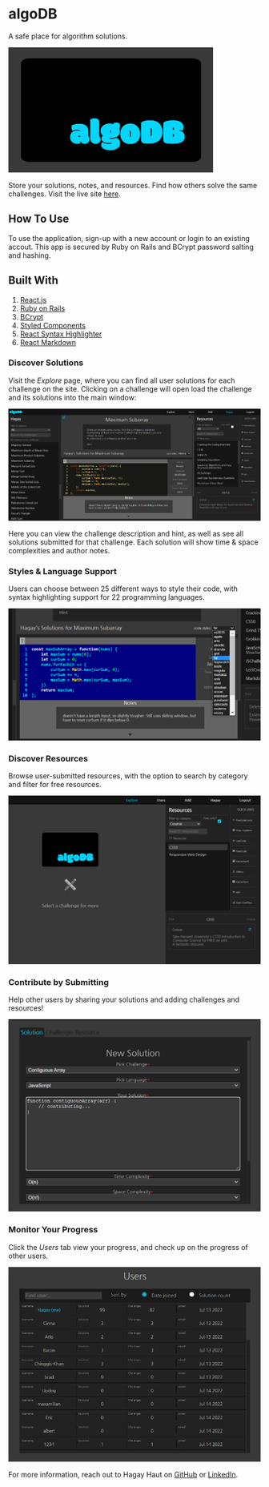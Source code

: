 # algoDB

A safe place for algorithm solutions.

![logo](/assets/images/logo.png)

Store your solutions, notes, and resources. Find how others solve the same challenges. Visit the live site [here](http://algo-db.hagayhaut.com/).

## How To Use

To use the application, sign-up with a new account or login to an existing accout. This app is secured by Ruby on Rails and BCrypt password salting and hashing. 

## Built With
1. [React.js](https://reactjs.org/)
2. [Ruby on Rails](https://rubyonrails.org/)
3. [BCrypt](https://github.com/bcrypt-ruby/bcrypt-ruby)
4. [Styled Components](https://styled-components.com/)
5. [React Syntax Highlighter](https://github.com/react-syntax-highlighter/react-syntax-highlighter)
6. [React Markdown](https://github.com/remarkjs/react-markdown)



### Discover Solutions 

Visit the *Explore* page, where you can find all user solutions for each challenge on the site. Clicking on a challenge will open load the challenge and its solutions into the main window:

![challenge](/assets/images/challenge.png)

Here you can view the challenge description and hint, as well as see all solutions submitted for that challenge. Each solution will show time & space complexities and author notes. 

### Styles & Language Support 

Users can choose between 25 different ways to style their code, with syntax highlighting support for 22 programming languages. 

![challenge](/assets/images/codestyle.png)

### Discover Resources

Browse user-submitted resources, with the option to search by category and filter for free resources.

![challenge](/assets/images/resources.png)

### Contribute by Submitting

Help other users by sharing your solutions and adding challenges and resources!

![challenge](/assets/images/contribute.png)

### Monitor Your Progress

Click the *Users* tab view your progress, and check up on the progress of other users.

![challenge](/assets/images/users.png)

For more information, reach out to Hagay Haut on [GitHub](https://github.com/HagayHaut) or [LinkedIn](https://www.linkedin.com/in/hagay-haut/).
